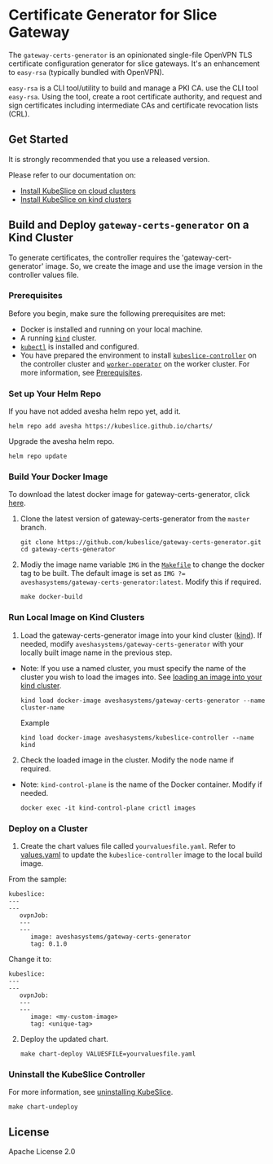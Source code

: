 # Certificate Generator for Slice Gateway

The `gateway-certs-generator` is an opinionated single-file OpenVPN TLS certificate configuration generator for slice gateways. It's an enhancement to `easy-rsa` (typically bundled with OpenVPN).

`easy-rsa` is a CLI tool/utility to build and manage a PKI CA. use the CLI tool `easy-rsa`. Using the tool, create a root certificate authority, and request and sign certificates including intermediate CAs and certificate revocation lists (CRL).

## Get Started
It is strongly recommended that you use a released version. 

Please refer to our documentation on:
- [Install KubeSlice on cloud clusters](https://kubeslice.io/documentation/open-source/0.6.0/getting-started-with-cloud-clusters/installing-kubeslice/installing-the-kubeslice-controller)
- [Install KubeSlice on kind clusters](https://kubeslice.io/documentation/open-source/0.6.0/tutorials/kind-install-kubeslice-controller)

## Build and Deploy `gateway-certs-generator` on a Kind Cluster

To generate certificates, the controller requires the 'gateway-cert-generator' image. So, we create the image and use the image version in the controller values file.

### Prerequisites
Before you begin, make sure the following prerequisites are met:
* Docker is installed and running on your local machine.
* A running [`kind`](https://kind.sigs.k8s.io/) cluster.
* [`kubectl`](https://kubernetes.io/docs/tasks/tools/) is installed and configured.
* You have prepared the environment to install [`kubeslice-controller`](https://github.com/kubeslice/kubeslice-controller) on the controller cluster and [`worker-operator`](https://github.com/kubeslice/worker-operator) on the worker cluster. For more information, see [Prerequisites](https://kubeslice.io/documentation/open-source/0.6.0/getting-started-with-cloud-clusters/prerequisites/).

### Set up Your Helm Repo
If you have not added avesha helm repo yet, add it.

```console
helm repo add avesha https://kubeslice.github.io/charts/
```

Upgrade the avesha helm repo.

```console
helm repo update
```

### Build Your Docker Image

To download the latest docker image for gateway-certs-generator, click [here](https://hub.docker.com/r/aveshasystems/gateway-certs-generator).

1. Clone the latest version of gateway-certs-generator from  the `master` branch.

   ```console
   git clone https://github.com/kubeslice/gateway-certs-generator.git
   cd gateway-certs-generator
   ```

2. Modiy the image name variable `IMG` in the [`Makefile`](Makefile) to change the docker tag to be built.
   The default image is set as `IMG ?= aveshasystems/gateway-certs-generator:latest`. Modify this if required.

   ```console
   make docker-build
   ```
### Run Local Image on Kind Clusters

1. Load the gateway-certs-generator image into your kind cluster ([kind](https://kind.sigs.k8s.io/docs/user/quick-start/#loading-an-image-into-your-cluster)).
   If needed, modify `aveshasystems/gateway-certs-generator` with your locally built image name in the previous step.
   
* Note: If you use a named cluster, you must specify the name of the cluster you wish to load the images into. See [loading an image into your kind cluster](https://kind.sigs.k8s.io/docs/user/quick-start/#loading-an-image-into-your-cluster).
  
   ```console
   kind load docker-image aveshasystems/gateway-certs-generator --name cluster-name
   ```
   Example
   ```console
   kind load docker-image aveshasystems/kubeslice-controller --name kind
   ```

2. Check the loaded image in the cluster. Modify the node name if required.

* Note: `kind-control-plane` is the name of the Docker container. Modify if needed. 
  
  ```console
  docker exec -it kind-control-plane crictl images
  ```

### Deploy on a Cluster
1. Create the chart values file called `yourvaluesfile.yaml`. Refer to [values.yaml](https://github.com/kubeslice/charts/blob/master/charts/kubeslice-controller/values.yaml) to update the `kubeslice-controller` image to the local build image.

From the sample:

   ```
   kubeslice:
   ---
   ---
      ovpnJob:
      ---
      ---
         image: aveshasystems/gateway-certs-generator
         tag: 0.1.0
   ```

Change it to:

   ```
   kubeslice:
   ---
   ---
      ovpnJob:
      ---
      ---
         image: <my-custom-image> 
         tag: <unique-tag>
   ```

2. Deploy the updated chart.

   ```console
   make chart-deploy VALUESFILE=yourvaluesfile.yaml
   ```

### Uninstall the KubeSlice Controller
For more information, see [uninstalling KubeSlice](https://kubeslice.io/documentation/open-source/0.6.0/getting-started-with-cloud-clusters/uninstalling-kubeslice/offboarding-namespaces).

```console
make chart-undeploy
 ```
 

## License

Apache License 2.0
